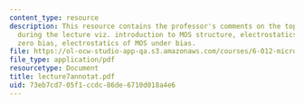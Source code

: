 ```yaml
---
content_type: resource
description: This resource contains the professor's comments on the topics covered
  during the lecture viz. introduction to MOS structure, electrostatics of MOS at
  zero bias, electrostatics of MOS under bias.
file: https://ol-ocw-studio-app-qa.s3.amazonaws.com/courses/6-012-microelectronic-devices-and-circuits-fall-2005/73eb7cd705f1ccdc86de6710d018a4e6_lecture7annotat.pdf
file_type: application/pdf
resourcetype: Document
title: lecture7annotat.pdf
uid: 73eb7cd7-05f1-ccdc-86de-6710d018a4e6
---
```

